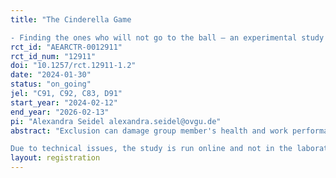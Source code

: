 ```yaml
---
title: "The Cinderella Game 
- Finding the ones who will not go to the ball – an experimental study –"
rct_id: "AEARCTR-0012911"
rct_id_num: "12911"
doi: "10.1257/rct.12911-1.2"
date: "2024-01-30"
status: "on_going"
jel: "C91, C92, C83, D91"
start_year: "2024-02-12"
end_year: "2026-02-13"
pi: "Alexandra Seidel alexandra.seidel@ovgu.de"
abstract: "Exclusion can damage group member's health and work performance. The central objective of the study is to understand the patterns of exclusion and whether the information on the likelihood of being excluded helps or harms the victims. In our laboratory study, we invite a set of subjects about whom we have information in multiple dimensions, including age, gender, body type, face shape, eye and hair color, willingness to trust and reciprocate, degree of altruism, etc. Subjects are assigned to groups of six. Using the distributions of the attributes, we create fictional person cards and ask the subjects to rank them according to the expected likelihood that they will be excluded by their group of six. Subjects receive a positive payoff for each person card that they rank on the same position as ranked by the group in total. The subject whose attributes are closest to the person card that is ranked with the highest likelihood to be excluded by the group is selected as the group's victim and receives a reduced payoff. In the baseline treatment, the subjects provide an initial ranking, before having a group discussion via computer chat. The information on the initial ranking is not provided by the experimenter. After the discussion, the final rankings are submitted and the game ends with payoffs and no repetition. In the revealed treatment, the initial ranking decision phase is followed by an information phase, in which the potential victim - given the initial rankings - is revealed by the experimenter. The remaining part of the game is the same as in the baseline treatment. 
Due to technical issues, the study is run online and not in the laboratory, but with the same set of subjects randomized across treatments. Due to the online setup, we no longer need the six-subject groups and cannot provide the group discussion. Instead, rankings and re-rankings are performed by the subjects in the baseline treatment without any interaction with others. The baseline treatment is subdivided into one subgroup with a neutral request to reevaluate their ranking and one subgroup with an ethically framed request. In the treatment group, after the initial ranking, we report a number of person cards that were either among the top five most likely victims ("mimic treatment") or explicitly not among the top five most likely victims ("attention treatment") of a previous session. Subjects then receive a neutral request to reevaluate their ranking. In contrast to the original plan (see above), we do not actually choose victims who have a payoff loss. The advantage of the new online setup is that we can evaluate each individual's decisions as an independent observation. The downside of the new online setup is that some of the subjects drop out before completing the experiment. "
layout: registration
---
```



